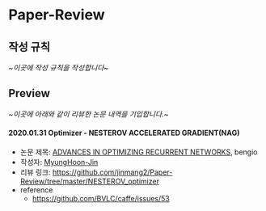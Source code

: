 # Paper-Review

## 작성 규칙
*~이곳에 작성 규칙을 작성합니다~*

## Preview
*~이곳에 아래와 같이 리뷰한 논문 내역을 기입합니다.~*

#### 2020.01.31 Optimizer - NESTEROV ACCELERATED GRADIENT(NAG)
- 논문 제목: [ADVANCES IN OPTIMIZING RECURRENT NETWORKS](https://arxiv.org/pdf/1212.0901.pdf), bengio
- 작성자: [MyungHoon-Jin](https://github.com/jinmang2)
- 리뷰 링크: https://github.com/jinmang2/Paper-Review/tree/master/NESTEROV_optimizer
- reference
  - https://github.com/BVLC/caffe/issues/53
